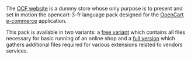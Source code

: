 The [OCF website](http://ocf.gizmecano.net) is a dummy store whose only purpose is to present and set in motion the opencart-3-fr language pack designed for the [OpenCart e-commerce](https://www.opencart.com/) application. 

This pack is available in two variants: a [free variant](https://github.com/gizmecano/opencart-3-fr) which contains all files necessary for basic running of an online shop and a [full version](https://www.opencart.com/index.php?route=marketplace/extension/info&extension_id=40999) which gathers additional files required for various extensions related to vendors services.
